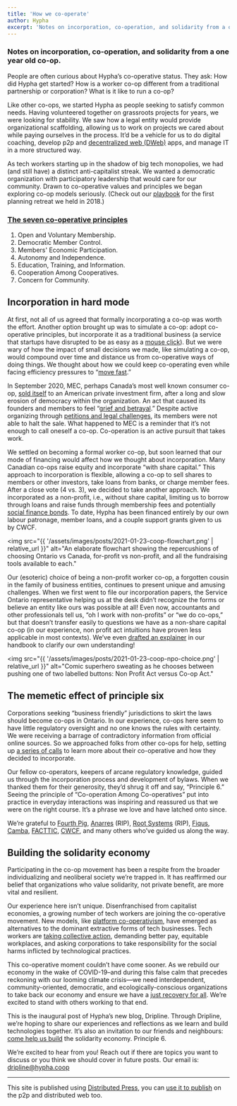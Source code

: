 ```yaml
---
title: 'How we co-operate'
author: Hypha
excerpt: 'Notes on incorporation, co-operation, and solidarity from a one year old co-op.'
---
```


### Notes on incorporation, co-operation, and solidarity from a one year old co-op.

People are often curious about Hypha’s co-operative status.
They ask: How did Hypha get started?
How is a worker co-op different from a traditional partnership or corporation?
What is it like to run a co-op?

Like other co-ops, we started Hypha as people seeking to satisfy common needs.
Having volunteered together on grassroots projects for years, we were looking for stability.
We saw how a legal entity would provide organizational scaffolding, allowing us to work on projects we cared about while paying ourselves in the process.
It’d be a vehicle for us to do digital coaching, develop p2p and [decentralized web (DWeb)][dweb] apps, and manage IT in a more structured way.

   [dweb]: https://getdweb.net/

As tech workers starting up in the shadow of big tech monopolies, we had (and still have) a distinct anti-capitalist streak.
We wanted a democratic organization with participatory leadership that would care for our community.
Drawn to co-operative values and principles we began exploring co-op models seriously.
(Check out our [playbook][] for the first planning retreat we held in 2018.)

   [playbook]: https://github.com/hyphacoop/organizing/blob/master/_posts/2018-december-retreat/2018-11-28-retreat-playbook.md


### [The seven co-operative principles][principles]

   [principles]: https://www.ica.coop/en/whats-co-op/co-operative-identity-values-principles

1. Open and Voluntary Membership.
2. Democratic Member Control.
3. Members' Economic Participation.
4. Autonomy and Independence.
5. Education, Training, and Information.
6. Cooperation Among Cooperatives.
7. Concern for Community.

## Incorporation in hard mode

At first, not all of us agreed that formally incorporating a co-op was worth the effort.
Another option brought up was to simulate a co-op:
adopt co-operative principles, but incorporate it as a traditional business
(a service that startups have disrupted to be as easy as a [mouse click][ownr]).
But we were wary of how the impact of small decisions we made, like simulating a co-op,
would compound over time and distance us from co-operative ways of doing things.
We thought about how we could keep co-operating even while facing efficiency pressures to “[move fast][].”

   [ownr]: https://www.ownr.co/
   [move fast]: https://en.wikipedia.org/wiki/Move_fast_and_break_things_(motto)

In September 2020, MEC, perhaps Canada’s most well known consumer co-op,
[sold itself][mec-news-1] to an American private investment firm,
after a long and slow erosion of democracy within the organization.
An act that caused its founders and members to feel “[grief and betrayal][mec-news-2].”
Despite active organizing through [petitions and legal challenges][mec-news-3],
its members were not able to halt the sale.
What happened to MEC is a reminder that it’s not enough to call oneself a co-op.
Co-operation is an active pursuit that takes work.

   [mec-news-1]: https://www.cbc.ca/news/business/mec-acquired-private-investment-firm-1.5723934
   [mec-news-2]: https://www.cbc.ca/radio/asithappens/as-it-happens-tuesday-edition-1.5724867/mec-founding-member-says-she-feels-grief-and-betrayal-over-sale-of-co-op-to-u-s-firm-1.5726955
   [mec-news-3]: https://www.cbc.ca/news/canada/ottawa/mec-coop-ottawa-members-us-acquisition-displeased-1.5728280

We settled on becoming a formal worker co-op,
but soon learned that our mode of financing would affect how we thought about incorporation.
Many Canadian co-ops raise equity and incorporate “with share capital.”
This approach to incorporation is flexible,
allowing a co-op to sell shares to members or other investors,
take loans from banks, or charge member fees.
After a close vote (4 vs. 3), we decided to take another approach.
We incorporated as a non-profit, i.e., without share capital,
limiting us to borrow through loans and raise funds through membership fees and potentially [social finance bonds][community-bonds].
To date, Hypha has been financed entirely by our own labour patronage,
member loans, and a couple support grants given to us by CWCF.

   [community-bonds]: https://communitybonds.ca/

<img
  src="{{ '/assets/images/posts/2021-01-23-coop-flowchart.png' | relative_url }}"
  alt="An elaborate flowchart showing the repercushions of choosing Ontario vs Canada, for-profit vs non-profit, and all the fundraising tools available to each."
>

Our (esoteric) choice of being a non-profit worker co-op,
a forgotten cousin in the family of business entities,
continues to present unique and amusing challenges.
When we first went to file our incorporation papers,
the Service Ontario representative helping us at the desk didn’t recognize the forms or believe an entity like ours was possible at all!
Even now, accountants and other professionals tell us,
“oh I work with non-profits” or “we do co-ops,”
but that doesn’t transfer easily to questions we have as a non-share capital co-op
(in our experience, non profit act intuitions have proven less applicable in most contexts).
We’ve even [drafted an explainer][handbook-about] in our handbook to clarify our own understanding!

   [handbook-about]: https://handbook.hypha.coop/co-operative.html#about-us

<img
  src="{{ '/assets/images/posts/2021-01-23-coop-npo-choice.png' | relative_url }}"
  alt="Comic superhero sweating as he chooses between pushing one of two labelled buttons: Non Profit Act versus Co-op Act."
>

## The memetic effect of principle six

Corporations seeking “business friendly” jurisdictions to skirt the laws should become co-ops in Ontario.
In our experience, co-ops here seem to have little regulatory oversight and no one knows the rules with certainty.
We were receiving a barrage of contradictory information from official online sources.
So we approached folks from other co-ops for help,
setting up [a series of calls][interviews] to learn more about their co-operative and how they decided to incorporate. 

  [interviews]: https://meetings.hypha.coop/#:~:text=Informational%20Interviews

Our fellow co-operators, keepers of arcane regulatory knowledge,
guided us through the incorporation process and development of bylaws.
When we thanked them for their generosity, they’d shrug it off and say, “Principle 6.”
Seeing the principle of “Co-operation Among Co-operatives” put into practice in everyday interactions was inspiring and reassured us that we were on the right course.
It’s a phrase we love and have latched onto since.

We’re grateful to [Fourth Pig][], [Anarres][] (RIP),
[Root Systems][] (RIP), [Fiqus][], [Camba][], [FACTTIC][], [CWCF][],
and many others who’ve guided us along the way.

   [Fourth Pig]: https://www.fourthpig.org/
   [Anarres]: http://anarres.ca/
   [Root Systems]: http://web.archive.org/web/20200122192017/https://www.rootsystems.nz/
   [Fiqus]: https://fiqus.coop/en/
   [Camba]: https://camba.coop/en/
   [FACTTIC]: https://facttic.org.ar/
   [CWCF]: https://canadianworker.coop/

## Building the solidarity economy

Participating in the co-op movement has been a respite from the broader individualizing and neoliberal society we’re trapped in.
It has reaffirmed our belief that organizations who value solidarity,
not private benefit, are more vital and resilient.

Our experience here isn’t unique.
Disenfranchised from capitalist economies,
a growing number of tech workers are joining the co-operative movement.
New models, like [platform co-operativism][],
have emerged as alternatives to the dominant extractive forms of tech businesses.
Tech workers are [taking collective action][],
demanding better pay, equitable workplaces,
and asking corporations to take responsibility for the social harms inflicted by technological practices. 

   [platform co-operativism]: https://platform.coop/
   [taking collective action]: https://logicmag.io/the-making-of-the-tech-worker-movement/full-text/

This co-operative moment couldn’t have come sooner.
As we rebuild our economy in the wake of COVID-19–and during this false calm that precedes reckoning with our looming climate crisis—we need interdependent,
community-oriented, democratic, and ecologically-conscious organizations to take back our economy and ensure we have a [just recovery for all][].
We’re excited to stand with others working to that end.

   [just recovery for all]: https://justrecoveryforall.ca/

This is the inaugural post of Hypha’s new blog, Dripline. Through Dripline, we’re hoping to share our experiences and reflections as we learn and build technologies together. It’s also an invitation to our friends and neighbours: [come help us build][] the solidarity economy. Principle 6.

   [come help us build]: https://www.eyemole.io/startacoop.html

We’re excited to hear from you!
Reach out if there are topics you want to discuss or you think we should cover in future posts.
Our email is: [dripline@hypha.coop][email]

   [email]: mailto:dripline@hypha.coop

---

This site is published using [Distributed Press][],
you can [use it to publish][] on the p2p and distributed web too.

   [Distributed Press]: https://distributed.press/
   [use it to publish]: https://github.com/hyphacoop/api.distributed.press
